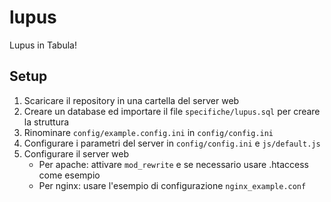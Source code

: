 lupus
=====

Lupus in Tabula!

## Setup

1. Scaricare il repository in una cartella del server web
2. Creare un database ed importare il file `specifiche/lupus.sql` per creare la struttura
3. Rinominare `config/example.config.ini` in `config/config.ini`
3. Configurare i parametri del server in `config/config.ini` e `js/default.js`
4. Configurare il server web
    - Per apache: attivare `mod_rewrite` e se necessario usare .htaccess come esempio
    - Per nginx: usare l'esempio di configurazione `nginx_example.conf`
